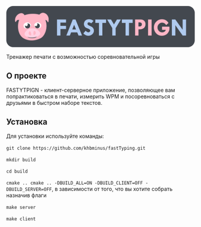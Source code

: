 ![image-alt-name](./logo.png)




Тренажер печати  с возможностью соревновательной игры

## О проекте

FASTYTPIGN - клиент-серверное приложение, позволяющее вам попрактиковаться в печати, 
измерить WPM и посоревноваться с друзьями в быстром наборе текстов.

## Установка

Для установки используйте команды: 

`git clone https://github.com/khbminus/fastTyping.git`

`mkdir build`

`cd build`

`cmake .. cmake .. -DBUILD_ALL=ON -DBUILD_CLIENT=OFF -DBUILD_SERVER=OFF`, в зависимости от того, что вы хотите собрать назначив флаги 

`make server`

`make client`


